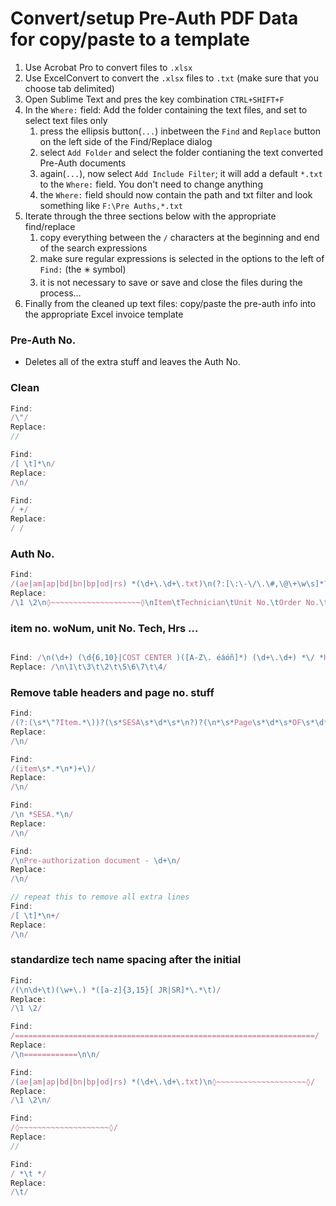 # Convert/setup Pre-Auth PDF Data for copy/paste to a template

 1. Use Acrobat Pro to convert files to `.xlsx`
 2. Use ExcelConvert to convert the `.xlsx` files to `.txt` (make sure that you choose tab delimited)
 3. Open Sublime Text and pres the key combination `CTRL+SHIFT+F`
 4. In the `Where:` field: Add the folder containing the text files, and set to select text files only
     1. press the ellipsis button(`...`) inbetween the `Find` and `Replace` button on the left side of the Find/Replace dialog
     2. select `Add Folder` and select the folder contianing the text converted Pre-Auth documents
     3. again(`...`), now select `Add Include Filter`; it will add a default `*.txt` to the `Where:` field.  You don't need to change anything
     4. the `Where:` field should now contain the path and txt filter and look something like `F:\Pre Auths,*.txt` 
 5. Iterate through the three sections below with the appropriate find/replace 
     1. copy everything between the `/` characters at the beginning and end of the search expressions
     2. make sure regular expressions is selected in the options to the left of `Find:` (the `🞻` symbol)
     3. it is not necessary to save or save and close the files during the process...
 6. Finally from the cleaned up text files: copy/paste the pre-auth info into the appropriate Excel invoice template

### Pre-Auth No.
 - Deletes all of the extra stuff and leaves the Auth No.


### Clean

```js
Find:
/\"/
Replace:
//

Find:
/[ \t]*\n/
Replace:
/\n/

Find:
/ +/
Replace:
/ /
```

### Auth No.

```js
Find:
/(ae|am|ap|bd|bn|bp|od|rs) *(\d+\.\d+\.txt)\n(?:[\:\-\/\.\#,\@\+\w\s]*?(Authorization number)\: *(\d{10})\s*[\w \:\n,\(\/\-\.\#\t]*\))/
Replace:
/\1 \2\n◊~~~~~~~~~~~~~~~~~~~~◊\nItem\tTechnician\tUnit No.\tOrder No.\tHrs\tAuth No.\t\4\n◊~~~~~~~~~~~~~~~~~~~~◊\n/
```

### item no. woNum, unit No. Tech, Hrs ...

```js

Find: /\n(\d+) (\d{6,10}|COST CENTER )([A-Z\. éáóñ]*) (\d+\.\d+) *\/ *H \d+\.\d\d USD(?: *550420\/order\/(1014210015|\d{8,10}|\d{4}) (\d+)\(100\.00\%\)| *550420\/Cost center\/(1014210015|\d{8,10}|\d+ \d+) *\(100\.00\%\))/
Replace: /\n\1\t\3\t\2\t\5\6\7\t\4/
```

### Remove table headers and page no. stuff

```js
Find:
/(?:(\s*\"?Item.*\))?(\s*SESA\s*\d*\s*\n?)?(\n*\s*Page\s*\d*\s*OF\s*\d*\s*)(\s*\"?Item\n?#\"?\s*)?(\s*Vendor\s*Service\s*Number\s*)?(\s*Service\s*M.{2,8}\sNumber\s*)?(\s*Description\s*Quantity\s*\/\s*)?(\s*Unit\s*\"?Estimated\s*Total\s*\n*)?(\s*Item\s*Price\"?\s*)?(\s*Cost\s*Object\s*)?(\s*\(?GL\s*\/\s*Category\s*\/\s*Cost\s*Object\)?)?)/
Replace: 
/\n/
```

```js
Find:
/(item\s*.*\n*)+\)/
Replace:
/\n/

Find:
/\n *SESA.*\n/
Replace:
/\n/

Find:
/\nPre-authorization document - \d+\n/
Replace:
/\n/
```

```js
// repeat this to remove all extra lines
Find:
/[ \t]*\n+/
Replace:
/\n/
```

### standardize tech name spacing after the initial

```js
Find:
/(\n\d+\t)(\w+\.) *([a-z]{3,15}[ JR|SR]*\.*\t)/
Replace:
/\1 \2/
```

```js
Find:
/===================================================================/
Replace:
/\n============\n\n/

Find:
/(ae|am|ap|bd|bn|bp|od|rs) *(\d+\.\d+\.txt)\n◊~~~~~~~~~~~~~~~~~~~~◊/
Replace:
/\1 \2\n/

Find:
/◊~~~~~~~~~~~~~~~~~~~~◊/
Replace:
//

Find:
/ *\t */
Replace:
/\t/
```

